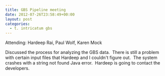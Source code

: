 ```yaml
---
title: GBS Pipeline meeting
date: 2012-07-26T23:58:49+00:00
layout: post
categories:
  - t. intricatum gbs
---
```

Attending: Hardeep Rai, Paul Wolf, Karen Mock

Discussed the process for analyzing the GBS data.  There is still a problem with certain input files that Hardeep and I couldn't figure out.  The system crashes with a string not found Java error.  Hardeep is going to contact the developers.
